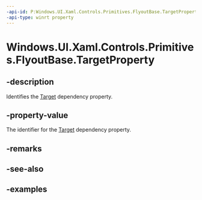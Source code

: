 ```yaml
---
-api-id: P:Windows.UI.Xaml.Controls.Primitives.FlyoutBase.TargetProperty
-api-type: winrt property
---
```


<!-- Property syntax.
public DependencyProperty TargetProperty { get; }
-->

# Windows.UI.Xaml.Controls.Primitives.FlyoutBase.TargetProperty

## -description

Identifies the [Target](flyoutbase_target.md) dependency property.

## -property-value

The identifier for the [Target](flyoutbase_target.md) dependency property.

## -remarks

## -see-also

## -examples

